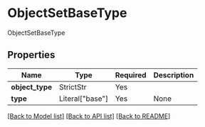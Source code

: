 # ObjectSetBaseType

ObjectSetBaseType

## Properties
| Name | Type | Required | Description |
| ------------ | ------------- | ------------- | ------------- |
**object_type** | StrictStr | Yes |  |
**type** | Literal["base"] | Yes | None |


[[Back to Model list]](../../../README.md#models-v1-link) [[Back to API list]](../../../README.md#documentation-for-api-endpoints) [[Back to README]](../../../README.md)
